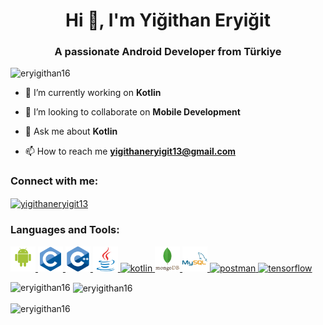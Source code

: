 <h1 align="center">Hi 👋, I'm Yiğithan Eryiğit</h1>
<h3 align="center">A passionate Android Developer from Türkiye</h3>

<p align="left"> <img src="https://komarev.com/ghpvc/?username=eryigithan16&label=Profile%20views&color=518716&style=flat" alt="eryigithan16" /> </p>

- 🔭 I’m currently working on **Kotlin**

- 👯 I’m looking to collaborate on **Mobile Development**

- 💬 Ask me about **Kotlin**

- 📫 How to reach me **yigithaneryigit13@gmail.com**

<h3 align="left">Connect with me:</h3>
<p align="left">
<a href="https://linkedin.com/in/yigithaneryigit13" target="blank"><img align="center" src="https://raw.githubusercontent.com/rahuldkjain/github-profile-readme-generator/master/src/images/icons/Social/linked-in-alt.svg" alt="yigithaneryigit13" height="30" width="40" /></a>
</p>

<h3 align="left">Languages and Tools:</h3>
<p align="left"> <a href="https://developer.android.com" target="_blank" rel="noreferrer"> <img src="https://raw.githubusercontent.com/devicons/devicon/master/icons/android/android-original-wordmark.svg" alt="android" width="40" height="40"/> </a> <a href="https://www.cprogramming.com/" target="_blank" rel="noreferrer"> <img src="https://raw.githubusercontent.com/devicons/devicon/master/icons/c/c-original.svg" alt="c" width="40" height="40"/> </a> <a href="https://www.w3schools.com/cpp/" target="_blank" rel="noreferrer"> <img src="https://raw.githubusercontent.com/devicons/devicon/master/icons/cplusplus/cplusplus-original.svg" alt="cplusplus" width="40" height="40"/> </a> <a href="https://www.java.com" target="_blank" rel="noreferrer"> <img src="https://raw.githubusercontent.com/devicons/devicon/master/icons/java/java-original.svg" alt="java" width="40" height="40"/> </a> <a href="https://kotlinlang.org" target="_blank" rel="noreferrer"> <img src="https://www.vectorlogo.zone/logos/kotlinlang/kotlinlang-icon.svg" alt="kotlin" width="40" height="40"/> </a> <a href="https://www.mongodb.com/" target="_blank" rel="noreferrer"> <img src="https://raw.githubusercontent.com/devicons/devicon/master/icons/mongodb/mongodb-original-wordmark.svg" alt="mongodb" width="40" height="40"/> </a> <a href="https://www.mysql.com/" target="_blank" rel="noreferrer"> <img src="https://raw.githubusercontent.com/devicons/devicon/master/icons/mysql/mysql-original-wordmark.svg" alt="mysql" width="40" height="40"/> </a> <a href="https://postman.com" target="_blank" rel="noreferrer"> <img src="https://www.vectorlogo.zone/logos/getpostman/getpostman-icon.svg" alt="postman" width="40" height="40"/> </a> <a href="https://www.tensorflow.org" target="_blank" rel="noreferrer"> <img src="https://www.vectorlogo.zone/logos/tensorflow/tensorflow-icon.svg" alt="tensorflow" width="40" height="40"/> </a> </p>

<p><img align="left" src="https://github-readme-stats.vercel.app/api/top-langs?username=eryigithan16&show_icons=true&locale=en&layout=compact" alt="eryigithan16" /></p>

<p>&nbsp;<img align="center" src="https://github-readme-stats.vercel.app/api?username=eryigithan16&show_icons=true&locale=en" alt="eryigithan16" /></p>

<p><img align="center" src="https://github-readme-streak-stats.herokuapp.com/?user=eryigithan16&" alt="eryigithan16" /></p>
